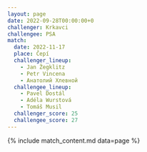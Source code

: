 ```yaml
---
layout: page
date: 2022-09-28T00:00:00+0
challenger: Krkavci
challengee: PSA
match:
  date: 2022-11-17
  place: Čepí
  challenger_lineup:
    - Jan Žegklitz
    - Petr Vincena
    - Анатолий Хлевной
  challengee_lineup:
    - Pavel Dostál
    - Adéla Wurstová
    - Tomáš Musil
  challenger_score: 25
  challengee_score: 27
---
```


{% include match_content.md data=page %}
